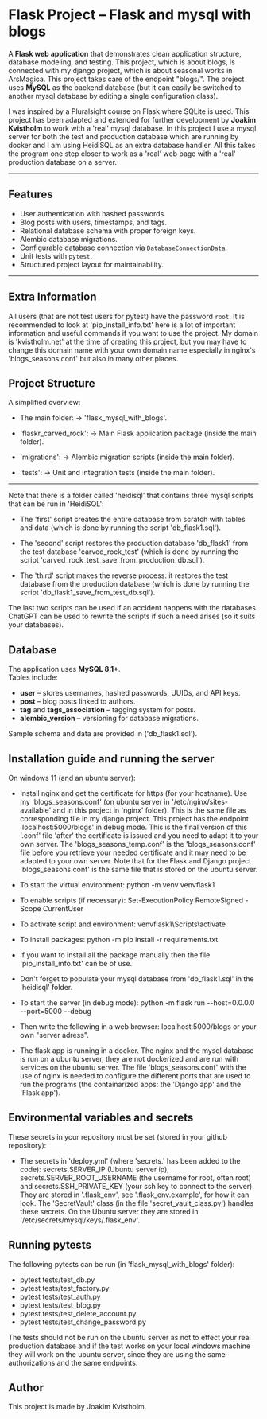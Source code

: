 
# Flask Project – Flask and mysql with blogs

A **Flask web application** that demonstrates clean application structure, database modeling, and testing. This project, which is about blogs, is connected with my django project, which is about seasonal works in ArsMagica. This project takes care of the endpoint "blogs/". The project uses **MySQL** as the backend database (but it can easily be switched to another mysql database by editing a single configuration class).

I was inspired by a Pluralsight course on Flask where SQLite is used. This project has been adapted and extended for further development by **Joakim Kvistholm** to work with a 'real' mysql database. In this project I use a mysql server for both the test and production database which are running by docker and I am using HeidiSQL as an extra database handler. All this takes the program one step closer to work as a 'real' web page with a 'real' production database on a server.  

---

## Features  

- User authentication with hashed passwords.  
- Blog posts with users, timestamps, and tags.  
- Relational database schema with proper foreign keys.  
- Alembic database migrations.  
- Configurable database connection via `DatabaseConnectionData`.  
- Unit tests with `pytest`.  
- Structured project layout for maintainability.  

---

## Extra Information

All users (that are not test users for pytest) have the password `root`. It is recommended to look at 'pip_install_info.txt' here is a lot of important information and useful commands if you want to use the project. My domain is 'kvistholm.net' at the time of creating this project, but you may have to change this domain name with your own domain name especially in nginx's 'blogs_seasons.conf' but also in many other places.

## Project Structure  

A simplified overview:

- The main folder: -> 'flask_mysql_with_blogs'.

- 'flaskr_carved_rock': -> Main Flask application package (inside the main folder).

- 'migrations': -> Alembic migration scripts (inside the main folder).

- 'tests': -> Unit and integration tests (inside the main folder).

---

Note that there is a folder called 'heidisql' that contains three mysql scripts that can be run in 'HeidiSQL':

 - The 'first' script creates the entire database from scratch with tables and data (which is done by running the script 'db_flask1.sql').

 - The 'second' script restores the production database 'db_flask1' from the test database 'carved_rock_test' (which is done by running the script 'carved_rock_test_save_from_production_db.sql').

- The 'third' script makes the reverse process: it restores the test database from the production database (which is done by running the script 'db_flask1_save_from_test_db.sql').

The last two scripts can be used if an accident happens with the databases. ChatGPT can be used to rewrite the scripts if such a need arises (so it suits your databases).

## Database  

The application uses **MySQL 8.1+**.  
Tables include:  

- **user** – stores usernames, hashed passwords, UUIDs, and API keys.  
- **post** – blog posts linked to authors.  
- **tag** and **tags_association** – tagging system for posts.  
- **alembic_version** – versioning for database migrations.  

Sample schema and data are provided in ('db_flask1.sql').

## Installation guide and running the server

On windows 11 (and an ubuntu server):

- Install nginx and get the certificate for https (for your hostname). Use my 'blogs_seasons.conf' (on ubuntu server in '/etc/nginx/sites-available' and in this project in 'nginx' folder). This is the same file as corresponding file in my django project. This project has the endpoint 'localhost:5000/blogs' in debug mode. This is the final version of this '.conf' file 'after' the certificate is issued and you need to adapt it to your own server. The 'blogs_seasons_temp.conf' is the 'blogs_seasons.conf' file before you retrieve your needed certificate and it may need to be adapted to your own server. Note that for the Flask and Django project 'blogs_seasons.conf' is the same file that is stored on the ubuntu server. 

- To start the virtual environment: python -m venv venvflask1

- To enable scripts (if necessary): Set-ExecutionPolicy RemoteSigned -Scope CurrentUser

- To activate script and environment: venvflask1\Scripts\activate

- To install packages: python -m pip install -r requirements.txt

- If you want to install all the package manually then the file 'pip_install_info.txt' can be of use. 

- Don't forget to populate your mysql database from 'db_flask1.sql' in the 'heidisql' folder.

- To start the server (in debug mode): python -m flask run --host=0.0.0.0 --port=5000 --debug

- Then write the following in a web browser: localhost:5000/blogs or your own "server adress".

- The flask app is running in a docker. The nginx and the mysql database is run on a ubuntu server, they are not dockerized and are run with services on the ubuntu server. The file 'blogs_seasons.conf' with the use of nginx is needed to configure the different ports that are used to run the programs (the containarized apps: the 'Django app' and the 'Flask app').

## Environmental variables and secrets

These secrets in your repository must be set (stored in your github repository):
- The secrets in 'deploy.yml' (where 'secrets.' has been added to the code): secrets.SERVER_IP (Ubuntu server ip), secrets.SERVER_ROOT_USERNAME (the username for root, often root) and secrets.SSH_PRIVATE_KEY (your ssh key to connect to the server). They are stored in '.flask_env', see '.flask_env.example', for how it can look. The 'SecretVault' class (in the file 'secret_vault_class.py') handles these secrets. On the Ubuntu server they are stored in '/etc/secrets/mysql/keys/.flask_env'.

## Running pytests

The following pytests can be run (in 'flask_mysql_with_blogs' folder):

- pytest tests/test_db.py
- pytest tests/test_factory.py
- pytest tests/test_auth.py
- pytest tests/test_blog.py
- pytest tests/test_delete_account.py
- pytest tests/test_change_password.py

The tests should not be run on the ubuntu server as not to effect your real production database and if the test works on your local windows machine they will work on the ubuntu server, since they are using the same authorizations and the same endpoints.

## Author

This project is made by Joakim Kvistholm.
